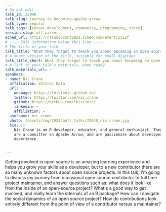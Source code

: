 ```yaml
---
# Do not edit
talk_id: 22048
talk_slug: journey-to-becoming-apache-arrow
talk_type: regular
talk_tags: [career-development, community, programming, story]
session_slug: wtf-career
sched_url: https://rstudioconf2022.sched.com/event/11iZf
# ---- Edit information below this line ----
# The title of your talk
talk_title: "What they forgot to teach you about becoming an open source contributor"
# A short version of the title, suitable for small displays
talk_title_short: What they forgot to teach you about becoming an open source contributor
# A link to your talk's materials, when ready
talk_materials_url: ~
speakers:
- name: Nic Crane
  affiliation: Voltron Data
  url:
    webpage: https://thisisnic.github.io/
    twitter: https://twitter.com/nic_crane
    github: https://github.com/thisisnic/
    linkedin: ~
    affiliation: ~
  username: nic_crane
  photo: /assets/img/2022Conf/_talks/22048_nic-crane.jpg
  bio: |+
    Nic Crane is an R developer, educator, and general enthusiast. They
    are a committer on Apache Arrow, and are passionate about developer
    experience.


---
```


<!-- ABSTRACT ----
Please write abstract below. You may use simple markdown (links, code style, bold, italics)
-->

Getting involved in open source is an amazing learning experience and helps
you grow your skills as a developer, but to a new contributor there are so
many unknown factors about open source projects. In this talk, I'm going to
discuss my journey from occasional open source contributor to full time project
maintainer, and answer questions such as: what does it look like from the inside
of an open-source project? What's a good way to get involved, and really learn
the internals of an R package? How can I navigate the social dynamics of an open source
project? How do contributions look entirely different from the point of view of
a contributor versus a maintainer?
